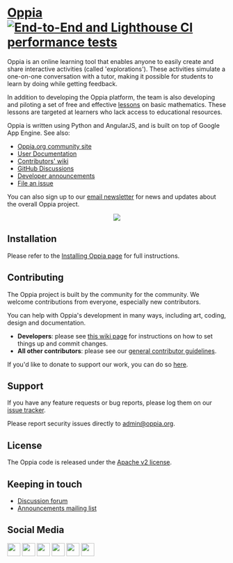 # [Oppia](https://www.oppia.org) [![End-to-End and Lighthouse CI performance tests](https://github.com/oppia/oppia/actions/workflows/e2e_lighthouse_performance_acceptance_tests.yml/badge.svg)](https://github.com/oppia/oppia/actions/workflows/e2e_lighthouse_performance_acceptance_tests.yml)

Oppia is an online learning tool that enables anyone to easily create and share interactive activities (called 'explorations'). These activities simulate a one-on-one conversation with a tutor, making it possible for students to learn by doing while getting feedback.

In addition to developing the Oppia platform, the team is also developing and piloting a set of free and effective [lessons](https://www.oppia.org/fractions) on basic mathematics. These lessons are targeted at learners who lack access to educational resources.

Oppia is written using Python and AngularJS, and is built on top of Google App Engine. See also:

- [Oppia.org community site](https://www.oppia.org)
- [User Documentation](https://oppia.github.io/)
- [Contributors' wiki](https://github.com/oppia/oppia/wiki)
- [GitHub Discussions](https://github.com/oppia/oppia/discussions)
- [Developer announcements](http://groups.google.com/group/oppia-dev)
- [File an issue](https://github.com/oppia/oppia/issues/new/choose)

You can also sign up to our [email newsletter](https://shorturl.at/CHPY6) for news and updates about the overall Oppia project.

<p align="center">
  <a href="http://www.youtube.com/watch?v=Ntcw0H0hwPU" target="_blank" rel="noopener">
    <img src="https://user-images.githubusercontent.com/30050862/228266651-1270bedc-658a-40d8-8ab4-16b63de4deaf.png">
  </a>
</p>

## Installation

Please refer to the [Installing Oppia page](https://github.com/oppia/oppia/wiki/Installing-Oppia) for full instructions.

## Contributing

The Oppia project is built by the community for the community. We welcome contributions from everyone, especially new contributors.

You can help with Oppia's development in many ways, including art, coding, design and documentation.

- **Developers**: please see [this wiki page](https://github.com/oppia/oppia/wiki/Contributing-code-to-Oppia#setting-things-up) for instructions on how to set things up and commit changes.
- **All other contributors**: please see our [general contributor guidelines](https://github.com/oppia/oppia/wiki).

If you'd like to donate to support our work, you can do so [here](https://www.oppia.org/donate).

## Support

If you have any feature requests or bug reports, please log them on our [issue tracker](https://github.com/oppia/oppia/issues/new/choose).

Please report security issues directly to admin@oppia.org.

## License

The Oppia code is released under the [Apache v2 license](https://github.com/oppia/oppia/blob/develop/LICENSE).

## Keeping in touch

- [Discussion forum](https://github.com/oppia/oppia/discussions)
- [Announcements mailing list](http://groups.google.com/group/oppia-announce)

## Social Media

[<img height="30" src="https://img.shields.io/badge/twitter-1DA1F2.svg?&style=for-the-badge&logo=twitter&logoColor=white" />][twitter] [<img height="30" src="https://img.shields.io/badge/linkedin-0077B5.svg?&style=for-the-badge&logo=linkedin&logoColor=white" />][LinkedIn] [<img height="30" src = "https://img.shields.io/badge/facebook-1877F2.svg?&style=for-the-badge&logo=facebook&logoColor=white">][Facebook] [<img height="30" src = "https://img.shields.io/badge/medium-12100E.svg?&style=for-the-badge&logo=medium&logoColor=white">][medium] [<img height="30" src = "https://img.shields.io/badge/oppia.org%20youtube-FF0000.svg?&style=for-the-badge&logo=youtube&logoColor=white">][oppia-org-youtube] [<img height="30" src = "https://img.shields.io/badge/oppia%20dev%20youtube-FF0000.svg?&style=for-the-badge&logo=youtube&logoColor=white">][dev-youtube]

[twitter]: https://twitter.com/oppiaorg
[linkedIn]: https://www.linkedin.com/company/oppia-org/
[medium]: https://medium.com/@oppia.org
[facebook]: https://www.facebook.com/oppiaorg/
[oppia-org-youtube]: https://www.youtube.com/channel/UC5c1G7BNDCfv1rczcBp9FPw
[dev-youtube]: https://www.youtube.com/channel/UCsrAX-oeqm0-NIQzQrdiUkQ
